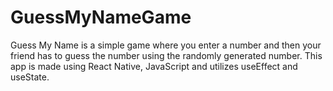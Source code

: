 # GuessMyNameGame
Guess My Name is a simple game where you enter a number and then your friend has to guess the number using the randomly generated number. This app is made using React Native, JavaScript and utilizes useEffect and useState.
